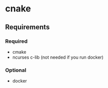 # cnake

## Requirements

### Required

- cmake
- ncurses c-lib (not needed if you run docker)

### Optional

- docker
